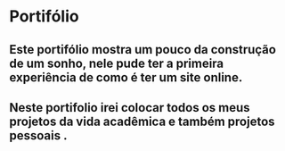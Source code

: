 # Portifólio

## Este portifólio mostra um pouco da construção de um sonho, nele pude ter a primeira experiência de como é ter um site online.

## Neste portifolio irei colocar todos os meus projetos da vida acadêmica e também projetos pessoais . 
